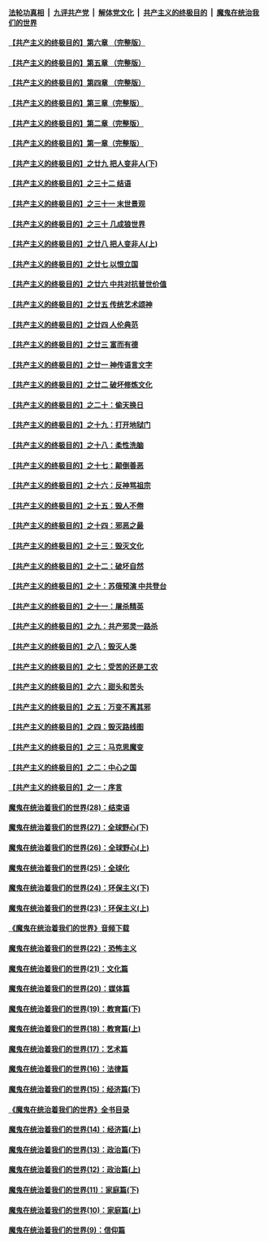 ####  [法轮功真相](../../../../basic/blob/master/README.md?t=07111102) &nbsp;|&nbsp; [九评共产党](../../../../9ping.md/blob/master/README.md?t=07111102) &nbsp;|&nbsp; [解体党文化](../../../../jtdwh.md/blob/master/README.md?t=07111102)  &nbsp;|&nbsp; [共产主义的终极目的](../../../../gczydzjmd.md/blob/master/README.md?t=07111102) &nbsp;|&nbsp; [魔鬼在统治我们的世界](../../../../mgztzwmdsj.md/blob/master/README.md?t=07111102) 

#### [【共产主义的终极目的】第六章 （完整版）](../pages/nsc422/n11428913.md?t=07111102) 

#### [【共产主义的终极目的】第五章 （完整版）](../pages/nsc422/n11428912.md?t=07111102) 

#### [【共产主义的终极目的】第四章 （完整版）](../pages/nsc422/n11428907.md?t=07111102) 

#### [【共产主义的终极目的】第三章（完整版）](../pages/nsc422/n11428848.md?t=07111102) 

#### [【共产主义的终极目的】第二章（完整版）](../pages/nsc422/n11428831.md?t=07111102) 

#### [【共产主义的终极目的】第一章（完整版）](../pages/nsc422/n11417651.md?t=07111102) 

#### [【共产主义的终极目的】之廿九 把人变非人(下)](../pages/nsc422/n11344140.md?t=07111102) 

#### [【共产主义的终极目的】之三十二 结语](../pages/nsc422/n11360535.md?t=07111102) 

#### [【共产主义的终极目的】之三十一 末世景观](../pages/nsc422/n11351129.md?t=07111102) 

#### [【共产主义的终极目的】之三十 几成狼世界](../pages/nsc422/n11348280.md?t=07111102) 

#### [【共产主义的终极目的】之廿八 把人变非人(上)](../pages/nsc422/n11340492.md?t=07111102) 

#### [【共产主义的终极目的】之廿七 以恨立国](../pages/nsc422/n11336944.md?t=07111102) 

#### [【共产主义的终极目的】之廿六 中共对抗普世价值](../pages/nsc422/n11324785.md?t=07111102) 

#### [【共产主义的终极目的】之廿五 传统艺术颂神](../pages/nsc422/n11296396.md?t=07111102) 

#### [【共产主义的终极目的】之廿四 人伦典范](../pages/nsc422/n11296397.md?t=07111102) 

#### [【共产主义的终极目的】之廿三 富而有德](../pages/nsc422/n11283598.md?t=07111102) 

#### [【共产主义的终极目的】之廿一 神传语言文字](../pages/nsc422/n11263265.md?t=07111102) 

#### [【共产主义的终极目的】之廿二 破坏修炼文化](../pages/nsc422/n11245728.md?t=07111102) 

#### [【共产主义的终极目的】之二十：偷天换日](../pages/nsc422/n11238846.md?t=07111102) 

#### [【共产主义的终极目的】之十九：打开地狱门](../pages/nsc422/n11206376.md?t=07111102) 

#### [【共产主义的终极目的】之十八：柔性洗脑](../pages/nsc422/n11199994.md?t=07111102) 

#### [【共产主义的终极目的】之十七：颠倒善恶](../pages/nsc422/n11179782.md?t=07111102) 

#### [【共产主义的终极目的】之十六：反神骂祖宗](../pages/nsc422/n11166798.md?t=07111102) 

#### [【共产主义的终极目的】之十五：毁人不倦](../pages/nsc422/n11166792.md?t=07111102) 

#### [【共产主义的终极目的】之十四：邪恶之最](../pages/nsc422/n11150249.md?t=07111102) 

#### [【共产主义的终极目的】之十三：毁灭文化](../pages/nsc422/n11135227.md?t=07111102) 

#### [【共产主义的终极目的】之十二：破坏自然](../pages/nsc422/n11135214.md?t=07111102) 

#### [【共产主义的终极目的】之十：苏俄预演 中共登台](../pages/nsc422/n11118424.md?t=07111102) 

#### [【共产主义的终极目的】之十一：屠杀精英](../pages/nsc422/n11118442.md?t=07111102) 

#### [【共产主义的终极目的】之九：共产邪灵一路杀](../pages/nsc422/n11114139.md?t=07111102) 

#### [【共产主义的终极目的】之八：毁灭人类](../pages/nsc422/n11108503.md?t=07111102) 

#### [【共产主义的终极目的】之七：受苦的还是工农](../pages/nsc422/n11101809.md?t=07111102) 

#### [【共产主义的终极目的】之六：甜头和苦头](../pages/nsc422/n11096971.md?t=07111102) 

#### [【共产主义的终极目的】之五：万变不离其邪](../pages/nsc422/n11091285.md?t=07111102) 

#### [【共产主义的终极目的】之四：毁灭路线图](../pages/nsc422/n11086284.md?t=07111102) 

#### [【共产主义的终极目的】之三：马克思魔变](../pages/nsc422/n11061941.md?t=07111102) 

#### [【共产主义的终极目的】之二：中心之国](../pages/nsc422/n11047728.md?t=07111102) 

#### [【共产主义的终极目的】之一：序言](../pages/nsc422/n11086077.md?t=07111102) 

#### [魔鬼在统治着我们的世界(28)：结束语](../pages/nsc422/n10936246.md?t=07111102) 

#### [魔鬼在统治着我们的世界(27)：全球野心(下)](../pages/nsc422/n10928319.md?t=07111102) 

#### [魔鬼在统治着我们的世界(26)：全球野心(上)](../pages/nsc422/n10900318.md?t=07111102) 

#### [魔鬼在统治着我们的世界(25)：全球化](../pages/nsc422/n10788205.md?t=07111102) 

#### [魔鬼在统治着我们的世界(24)：环保主义(下)](../pages/nsc422/n10695307.md?t=07111102) 

#### [魔鬼在统治着我们的世界(23)：环保主义(上)](../pages/nsc422/n10688613.md?t=07111102) 

#### [《魔鬼在统治着我们的世界》音频下载](../pages/nsc422/n10635553.md?t=07111102) 

#### [魔鬼在统治着我们的世界(22)：恐怖主义](../pages/nsc422/n10614727.md?t=07111102) 

#### [魔鬼在统治着我们的世界(21)：文化篇](../pages/nsc422/n10597706.md?t=07111102) 

#### [魔鬼在统治着我们的世界(20)：媒体篇](../pages/nsc422/n10586579.md?t=07111102) 

#### [魔鬼在统治着我们的世界(19)：教育篇(下)](../pages/nsc422/n10564808.md?t=07111102) 

#### [魔鬼在统治着我们的世界(18)：教育篇(上)](../pages/nsc422/n10526970.md?t=07111102) 

#### [魔鬼在统治着我们的世界(17)：艺术篇](../pages/nsc422/n10499093.md?t=07111102) 

#### [魔鬼在统治着我们的世界(16)：法律篇](../pages/nsc422/n10485969.md?t=07111102) 

#### [魔鬼在统治着我们的世界(15)：经济篇(下)](../pages/nsc422/n10469975.md?t=07111102) 

#### [《魔鬼在统治着我们的世界》全书目录](../pages/nsc422/n10464261.md?t=07111102) 

#### [魔鬼在统治着我们的世界(14)：经济篇(上)](../pages/nsc422/n10457370.md?t=07111102) 

#### [魔鬼在统治着我们的世界(13)：政治篇(下)](../pages/nsc422/n10448270.md?t=07111102) 

#### [魔鬼在统治着我们的世界(12)：政治篇(上)](../pages/nsc422/n10444576.md?t=07111102) 

#### [魔鬼在统治着我们的世界(11)：家庭篇(下)](../pages/nsc422/n10440961.md?t=07111102) 

#### [魔鬼在统治着我们的世界(10)：家庭篇(上)](../pages/nsc422/n10435448.md?t=07111102) 

#### [魔鬼在统治着我们的世界(9)：信仰篇](../pages/nsc422/n10432159.md?t=07111102) 

